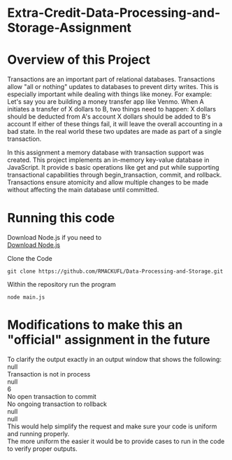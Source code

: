 # Extra-Credit-Data-Processing-and-Storage-Assignment
# Overview of this Project
Transactions are an important part of relational databases. 
Transactions allow "all or nothing" updates to databases to prevent dirty writes. 
This is especially important while dealing with things like money. 
For example: Let's say you are building a money transfer app like Venmo. 
When A initiates a transfer of X dollars to B, two things need to happen:
X dollars should be deducted from A's account
X dollars should be added to B's account
If either of these things fail, it will leave the overall accounting in a bad state.
In the real world these two updates are made as part of a single transaction.

In this assignment a memory database with transaction support was created. 
This project implements an in-memory key-value database in JavaScript. 
It provide s basic operations like get and put while supporting transactional capabilities through 
begin_transaction, commit, and rollback. Transactions ensure atomicity and allow multiple changes
to be made without affecting the main database until committed.

# Running this code
Download Node.js if you need to  
[Download Node.js](https://nodejs.org/en/download/prebuilt-installer/current)  

Clone the Code  
```
git clone https://github.com/RMACKUFL/Data-Processing-and-Storage.git
```
Within the repository run the program
```
node main.js
```
# Modifications to make this an "official" assignment in the future 
To clarify the output exactly in an output window that shows the following:  
null  
Transaction is not in process  
null  
6  
No open transaction to commit  
No ongoing transaction to rollback  
null  
null  
This would help simplify the request and make sure your code is uniform and running properly.  
The more uniform the easier it would be to provide cases to run in the code to verify proper outputs.

